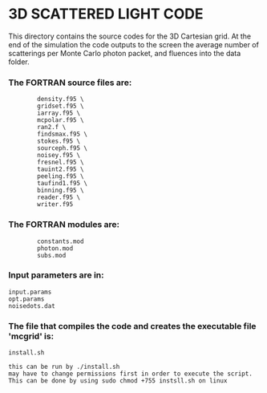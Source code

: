 #        3D SCATTERED LIGHT CODE

This directory contains the source codes for the 3D Cartesian grid.
At the end of the simulation the code outputs to the screen the average number of scatterings 
per Monte Carlo photon packet, and fluences into the data folder.

### The FORTRAN source files are:

            density.f95 \
            gridset.f95 \
            iarray.f95 \
            mcpolar.f95 \
            ran2.f \
            findsmax.f95 \
            stokes.f95 \
            sourceph.f95 \
            noisey.f95 \
            fresnel.f95 \
            tauint2.f95 \
            peeling.f95 \
            taufind1.f95 \
            binning.f95 \
            reader.f95 \
            writer.f95

### The FORTRAN modules are:

            constants.mod 
            photon.mod
            subs.mod

### Input parameters are in:

	input.params
	opt.params
	noisedots.dat

### The file that compiles the code and creates the executable file 'mcgrid' is:

	install.sh
	
	this can be run by ./install.sh
	may have to change permissions first in order to execute the script.
	This can be done by using sudo chmod +755 instsll.sh on linux



